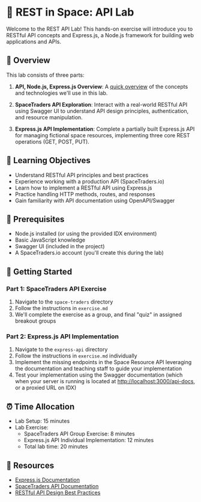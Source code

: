 # 🚀 REST in Space: API Lab

Welcome to the REST API Lab! This hands-on exercise will introduce you to RESTful API concepts and Express.js, a Node.js framework for building web applications and APIs.

## 🔎 Overview

This lab consists of three parts:
1. **API, Node.js, Express.js Overview**: A [quick overview](setup.md) of the concepts and technologies we'll use in this lab.

2. **SpaceTraders API Exploration**: Interact with a real-world RESTful API using Swagger UI to understand API design principles, authentication, and resource manipulation.

3. **Express.js API Implementation**: Complete a partially built Express.js API for managing fictional space resources, implementing three core REST operations (GET, POST, PUT).

## 📖 Learning Objectives

- Understand RESTful API principles and best practices
- Experience working with a production API (SpaceTraders.io)
- Learn how to implement a RESTful API using Express.js
- Practice handling HTTP methods, routes, and responses
- Gain familiarity with API documentation using OpenAPI/Swagger

## 📝 Prerequisites

- Node.js installed (or using the provided IDX environment)
- Basic JavaScript knowledge
- Swagger UI (included in the project)
- A SpaceTraders.io account (you'll create this during the lab)

## 🔰 Getting Started

### Part 1: SpaceTraders API Exercise

1. Navigate to the `space-traders` directory
2. Follow the instructions in `exercise.md`
3. We'll complete the exercise as a group, and final "quiz" in assigned breakout groups

### Part 2: Express.js API Implementation

1. Navigate to the `express-api` directory
2. Follow the instructions in `exercise.md` individually
3. Implement the missing endpoints in the Space Resource API leveraging the documentation and teaching staff to guide your implementation
4. Test your implementation using the Swagger documentation (which when your server is running is located at [http://localhost:3000/api-docs](http://localhost:3000/api-docs), or a proxied URL on IDX)

## ⏰ Time Allocation

- Lab Setup: 15 minutes
- Lab Exercise:
  - SpaceTraders API Group Exercise: 8 minutes
  - Express.js API Individual Implementation: 12 minutes
  - Total lab time: 20 minutes

## 📓 Resources

- [Express.js Documentation](https://expressjs.com/)
- [SpaceTraders API Documentation](https://spacetraders.io/docs/api)
- [RESTful API Design Best Practices](https://restfulapi.net/)